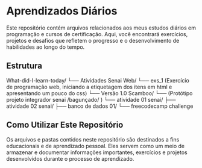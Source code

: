 # Aprendizados Diários

Este repositório contém arquivos relacionados aos meus estudos diários em programação e cursos de certificação. Aqui, você encontrará exercícios, projetos e desafios que refletem o progresso e o desenvolvimento de habilidades ao longo do tempo.

## Estrutura

What-did-I-learn-today/
└── Atividades Senai Web/
    └── exs_1 (Exercício de programação web, iniciando a etiquetagem dos itens em html e apresentando um pouco do css)
└── Versão 1.0 Scamboo/
    └── (Protótipo projeto integrador senai /bagunçado/ )
└── atividade 01 senai/
├── atividade 02 senai/
├── banco de dados 01/
└── freecodecamp challenge

## Como Utilizar Este Repositório

Os arquivos e pastas contidos neste repositório são destinados a fins educacionais e de aprendizado pessoal. Eles servem como um meio de armazenar e documentar informações importantes, exercícios e projetos desenvolvidos durante o processo de aprendizado.
